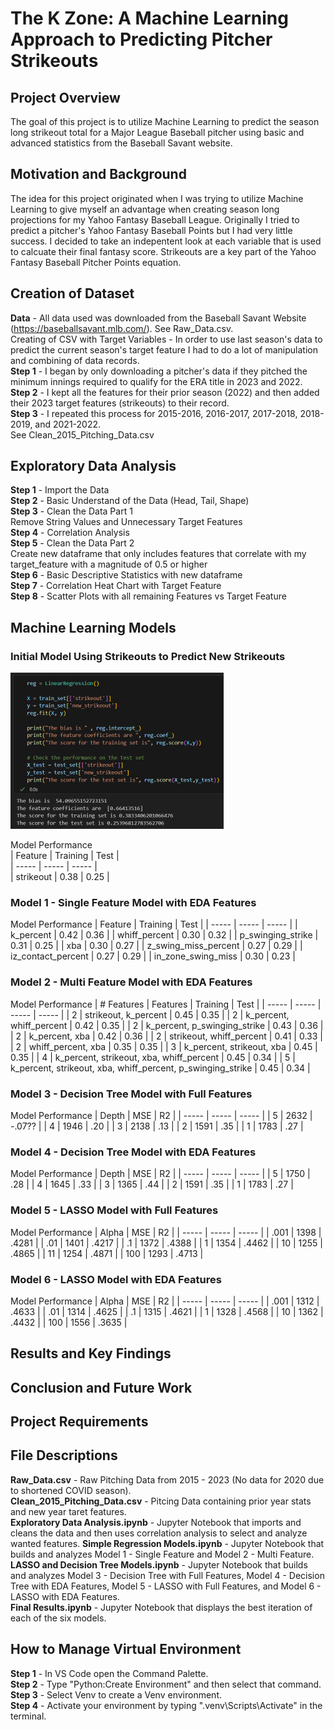 # The K Zone: A Machine Learning Approach to Predicting Pitcher Strikeouts

## Project Overview
The goal of this project is to utilize Machine Learning to predict the season long strikeout total for a Major League Baseball pitcher using basic and advanced statistics from the Baseball Savant website. 

## Motivation and Background
The idea for this project originated when I was trying to utilize Machine Learning to give myself an advantage when creating season long projections for my Yahoo Fantasy Baseball League. Originally I tried to predict a pitcher's Yahoo Fantasy Baseball Points but I had very little success. I decided to take an indepentent look at each variable that is used to calcuate their final fantasy score. Strikeouts are a key part of the Yahoo Fantasy Baseball Pitcher Points equation.

## Creation of Dataset
**Data** - All data used was downloaded from the Baseball Savant Website (https://baseballsavant.mlb.com/). See Raw_Data.csv.  
Creating of CSV with Target Variables - In order to use last season's data to predict the current season's target feature I had to do a lot of manipulation and combining of data records.  
**Step 1** - I began by only downloading a pitcher's data if they pitched the minimum innings required to qualify for the ERA title in 2023 and 2022.  
**Step 2** - I kept all the features for their prior season (2022) and then added their 2023 target features (strikeouts) to their record.  
**Step 3** - I repeated this process for 2015-2016, 2016-2017, 2017-2018, 2018-2019, and 2021-2022.  
See Clean_2015_Pitching_Data.csv  

## Exploratory Data Analysis
**Step 1** - Import the Data  
**Step 2** - Basic Understand of the Data (Head, Tail, Shape)  
**Step 3** - Clean the Data Part 1  
             Remove String Values and Unnecessary Target Features  
**Step 4** - Correlation Analysis  
**Step 5** - Clean the Data Part 2  
             Create new dataframe that only includes features that correlate with my target_feature with a magnitude of 0.5 or higher  
**Step 6** - Basic Descriptive Statistics with new dataframe  
**Step 7** - Correlation Heat Chart with Target Feature  
**Step 8** - Scatter Plots with all remaining Features vs Target Feature  

## Machine Learning Models
### **Initial Model** Using Strikeouts to Predict New Strikeouts
<img width = "341" height = "250" src="Strikeout Model.png">  

Model Performance  
| Feature   | Training   | Test    |  
| -----     | -----      | -----   |  
| strikeout | 0.38 | 0.25 |  

### **Model 1** - Single Feature Model with EDA Features  
Model Performance
| Feature   | Training   | Test    |
| -----     | -----      | -----   |
| k_percent | 0.42 | 0.36 |
| whiff_percent | 0.30 | 0.32 |
| p_swinging_strike | 0.31 | 0.25 |
| xba | 0.30 | 0.27 |
| z_swing_miss_percent | 0.27 | 0.29 |
| iz_contact_percent | 0.27 | 0.29 |
| in_zone_swing_miss | 0.30 | 0.23 |
### **Model 2** - Multi Feature Model with EDA Features  
Model Performance
| # Features | Features | Training   | Test    |
| -----     | -----      | -----   | ----- |
| 2 | strikeout, k_percent | 0.45 | 0.35 |
| 2 | k_percent, whiff_percent | 0.42 | 0.35 |
| 2 | k_percent, p_swinging_strike | 0.43 | 0.36 |
| 2 | k_percent, xba | 0.42 | 0.36 |
| 2 | strikeout, whiff_percent | 0.41 | 0.33 |
| 2 | whiff_percent, xba | 0.35 | 0.35 |
| 3 | k_percent, strikeout, xba | 0.45 | 0.35 |
| 4 | k_percent, strikeout, xba, whiff_percent | 0.45 | 0.34 |
| 5 | k_percent, strikeout, xba, whiff_percent, p_swinging_strike | 0.45 | 0.34 |
### **Model 3** - Decision Tree Model with Full Features
Model Performance
| Depth | MSE   | R2    |
| ----- | ----- | ----- |
| 5     | 2632 | -.07?? |
| 4     | 1946 | .20 |
| 3     | 2138 | .13 |
| 2     | 1591 | .35 |
| 1     | 1783 | .27 |
### **Model 4** - Decision Tree Model with EDA Features
Model Performance
| Depth | MSE   | R2    |
| ----- | ----- | ----- |
| 5     | 1750 | .28 |
| 4     | 1645 | .33 |
| 3     | 1365 | .44 |
| 2     | 1591 | .35 |
| 1     | 1783 | .27 |
### **Model 5** - LASSO Model with Full Features
Model Performance
| Alpha | MSE   | R2    |
| ----- | ----- | ----- |
| .001  | 1398 | .4281 |
| .01   | 1401 | .4217 |
| .1    | 1372 | .4388 |
| 1     | 1354 | .4462 |
| 10    | 1255 | .4865 |
| 11    | 1254 | .4871 |
| 100   | 1293 | .4713 |
### **Model 6** - LASSO Model with EDA Features
Model Performance
| Alpha | MSE   | R2    |
| ----- | ----- | ----- |
| .001  | 1312 | .4633 |
| .01   | 1314 | .4625 |
| .1    | 1315 | .4621 |
| 1     | 1328 | .4568 |
| 10    | 1362 | .4432 |
| 100   | 1556 | .3635 |

## Results and Key Findings


## Conclusion and Future Work

## Project Requirements


## File Descriptions
**Raw_Data.csv** - Raw Pitching Data from 2015 - 2023 (No data for 2020 due to shortened COVID season).    
**Clean_2015_Pitching_Data.csv** - Pitcing Data containing prior year stats and new year taret features.  
**Exploratory Data Analysis.ipynb** - Jupyter Notebook that imports and cleans the data and then uses correlation analysis to select and analyze wanted features. 
**Simple Regression Models.ipynb** - Jupyter Notebook that builds and analyzes Model 1 - Single Feature and Model 2 - Multi Feature.  
**LASSO and Decision Tree Models.ipynb** - Jupyter Notebook that builds and analyzes Model 3 - Decision Tree with Full Features, Model 4 - Decision Tree with EDA Features, Model 5 - LASSO with Full Features, and Model 6 - LASSO with EDA Features.  
**Final Results.ipynb** - Jupyter Notebook that displays the best iteration of each of the six models.  

## How to Manage Virtual Environment
**Step 1** - In VS Code open the Command Palette.  
**Step 2** - Type "Python:Create Environment" and then select that command.  
**Step 3** - Select Venv to create a Venv environment.  
**Step 4** - Activate your environment by typing ".venv\Scripts\Activate" in the terminal.  



